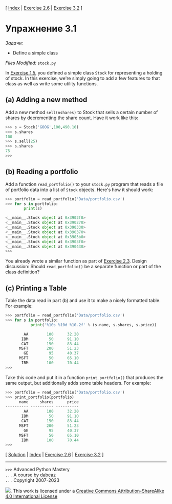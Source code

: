 \[ [Index](index.md) | [Exercise 2.6](ex2_6.md) | [Exercise 3.2](ex3_2.md) \]

# Упражнение 3.1

*Задачи:*

- Define a simple class

*Files Modified:* `stock.py`

In [Exercise 1.5](ex1_5.md), you defined a simple class
`Stock` for representing a holding of stock.  In this exercise,
we're simply going to add a few features to that class as well as
write some utility functions.

## (a) Adding a new method

Add a new method `sell(nshares)` to Stock that sells a certain number
of shares by decrementing the share count.  Have it work like this:

```python
>>> s = Stock('GOOG',100,490.10)
>>> s.shares
100
>>> s.sell(25)
>>> s.shares
75
>>>
```

## (b) Reading a portfolio

Add a function `read_portfolio()` to your `stock.py` program that
reads a file of portfolio data into a list of `Stock` objects. Here's how it should work:

```python
>>> portfolio = read_portfolio('Data/portfolio.csv')
>>> for s in portfolio:
        print(s)

<__main__.Stock object at 0x3902f0>
<__main__.Stock object at 0x390270>
<__main__.Stock object at 0x390330>
<__main__.Stock object at 0x390370>
<__main__.Stock object at 0x3903b0>
<__main__.Stock object at 0x3903f0>
<__main__.Stock object at 0x390430>
>>>
```

You already wrote a similar function as part of
[Exercise 2.3](ex2_3.md).  Design discussion: Should
`read_portfolio()` be a separate function or part of the class
definition?

## (c) Printing a Table

Table the data read in part (b) and use it to make a nicely formatted
table. For example:

```python
>>> portfolio = read_portfolio('Data/portfolio.csv')
>>> for s in portfolio:
           print('%10s %10d %10.2f' % (s.name, s.shares, s.price))

        AA        100      32.20
       IBM         50      91.10
       CAT        150      83.44
      MSFT        200      51.23
        GE         95      40.37
      MSFT         50      65.10
       IBM        100      70.44
>>>
```

Take this code and put it in a function `print_portfolio()` that 
produces the same output, but additionally adds some table headers.
For example:

```python
>>> portfolio = read_portfolio('Data/portfolio.csv')
>>> print_portfolio(portfolio)
      name     shares      price
---------- ---------- ---------- 
        AA        100      32.20
       IBM         50      91.10
       CAT        150      83.44
      MSFT        200      51.23
        GE         95      40.37
      MSFT         50      65.10
       IBM        100      70.44
>>>
```

\[ [Solution](soln3_1.md) | [Index](index.md) | [Exercise 2.6](ex2_6.md) | [Exercise 3.2](ex3_2.md) \]

----
`>>>` Advanced Python Mastery  
`...` A course by [dabeaz](https://www.dabeaz.com)  
`...` Copyright 2007-2023  

![](https://i.creativecommons.org/l/by-sa/4.0/88x31.png). This work is licensed under a [Creative Commons Attribution-ShareAlike 4.0 International License](http://creativecommons.org/licenses/by-sa/4.0/)
